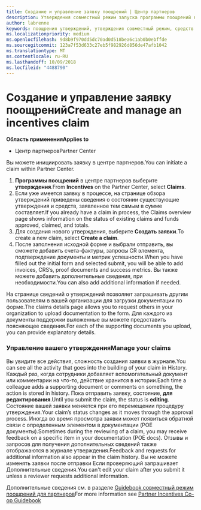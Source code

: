 ```yaml
---
title: Создание и управление заявку поощрений | Центр партнеров
description: Утверждения совместный режим запуска программы поощрений в центре партнеров.
author: labrenne
keywords: поощрения утверждений, утверждения совместный режим, средств совместный режим
ms.localizationpriority: medium
ms.openlocfilehash: 9d8b9f970dd5dc70ad0d518bea6c1ab0b0ebffde
ms.sourcegitcommit: 123a7f53d633c27eb5f982926d856de47afb1042
ms.translationtype: MT
ms.contentlocale: ru-RU
ms.lasthandoff: 10/09/2018
ms.locfileid: "4488790"
---
```

# <a name="create-and-manage-an-incentives-claim"></a><span data-ttu-id="64426-104">Создание и управление заявку поощрений</span><span class="sxs-lookup"><span data-stu-id="64426-104">Create and manage an incentives claim</span></span>

**<span data-ttu-id="64426-105">Область применения</span><span class="sxs-lookup"><span data-stu-id="64426-105">Applies to</span></span>**
- <span data-ttu-id="64426-106">Центр партнеров</span><span class="sxs-lookup"><span data-stu-id="64426-106">Partner Center</span></span>

<span data-ttu-id="64426-107">Вы можете инициировать заявку в центре партнеров.</span><span class="sxs-lookup"><span data-stu-id="64426-107">You can initiate a claim within Partner Center.</span></span> 

1. <span data-ttu-id="64426-108">**Программы поощрений** в центре партнеров выберите **утверждения**.</span><span class="sxs-lookup"><span data-stu-id="64426-108">From **Incentives** on the Partner Center, select **Claims**.</span></span>
2.  <span data-ttu-id="64426-109">Если уже имеется заявку в процессе, на странице обзора утверждений приведены сведения о состоянии существующие утверждения и средств, заявленное тем самым в сумме составляет.</span><span class="sxs-lookup"><span data-stu-id="64426-109">If you already have a claim in process, the Claims overview page shows information on the status of existing claims and funds approved, claimed, and totals.</span></span>
3.  <span data-ttu-id="64426-110">Для создания нового утверждения, выберите **Создать заявки**.</span><span class="sxs-lookup"><span data-stu-id="64426-110">To create a new claim, select **Create a claim**.</span></span>
4.  <span data-ttu-id="64426-111">После заполнения исходной форме и выбрали отправить, вы сможете добавить счета-фактуры, запросы CR элемента, подтверждение документы и метрик успешности.</span><span class="sxs-lookup"><span data-stu-id="64426-111">When you have filled out the initial form and selected submit, you will be able to add invoices, CRS’s, proof documents and success metrics.</span></span> <span data-ttu-id="64426-112">Вы также можете добавить дополнительные сведения, при необходимости.</span><span class="sxs-lookup"><span data-stu-id="64426-112">You can also add additional information if needed.</span></span>

<span data-ttu-id="64426-113">На странице сведений о утверждений позволяет запрашивать другим пользователям в вашей организации для загрузки документации по форме.</span><span class="sxs-lookup"><span data-stu-id="64426-113">The claims details page allows you to request others in your organization to upload documentation to the form.</span></span> <span data-ttu-id="64426-114">Для каждого из документы поддержки выложенные вы можете предоставить поясняющее сведения.</span><span class="sxs-lookup"><span data-stu-id="64426-114">For each of the supporting documents you upload, you can provide explanatory details.</span></span> 

### <a name="manage-your-claims"></a><span data-ttu-id="64426-115">Управление вашего утверждения</span><span class="sxs-lookup"><span data-stu-id="64426-115">Manage your claims</span></span>

<span data-ttu-id="64426-116">Вы увидите все действия, сложность создания заявки в журнале.</span><span class="sxs-lookup"><span data-stu-id="64426-116">You can see all the activity that goes into the building of your claim in History.</span></span> <span data-ttu-id="64426-117">Каждый раз, когда сотрудники добавляет вспомогательный документ или комментарии на что-то, действие хранится в истории.</span><span class="sxs-lookup"><span data-stu-id="64426-117">Each time a colleague adds a supporting document or comments on something, the action is stored in history.</span></span> <span data-ttu-id="64426-118">Пока отправить заявку, состояние, **для редактирования**.</span><span class="sxs-lookup"><span data-stu-id="64426-118">Until you submit the claim, the status is **editing**.</span></span> <span data-ttu-id="64426-119">Состояние вашей заявки меняется при его перемещении процедуру утверждения.</span><span class="sxs-lookup"><span data-stu-id="64426-119">Your claim’s status changes as it moves through the approval process.</span></span> <span data-ttu-id="64426-120">Иногда во время просмотра заявки может появиться обратной связи с определенным элементом в документации (POE документы).</span><span class="sxs-lookup"><span data-stu-id="64426-120">Sometimes during the reviewing of a claim, you may receive feedback on a specific item in your documentation (POE docs).</span></span> <span data-ttu-id="64426-121">Отзывы и запросов для получения дополнительных сведений также отображаются в журнале утверждения.</span><span class="sxs-lookup"><span data-stu-id="64426-121">Feedback and requests for additional information also appear in the claim history.</span></span> <span data-ttu-id="64426-122">Вы не можете изменять заявки после отправки Если проверяющий запрашивает Дополнительные сведения.</span><span class="sxs-lookup"><span data-stu-id="64426-122">You can't edit your claim after you submit it unless a reviewer requests additional information.</span></span>

<span data-ttu-id="64426-123">Дополнительные сведения см. в разделе [Guidebook совместный режим поощрений для партнеров](https://assets.microsoft.com/coop-guidebook.pdf)</span><span class="sxs-lookup"><span data-stu-id="64426-123">For more information see [Partner Incentives Co-op Guidebook](https://assets.microsoft.com/coop-guidebook.pdf)</span></span>
